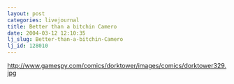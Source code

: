 ```yaml
---
layout: post
categories: livejournal
title: Better than a bitchin Camero
date: 2004-03-12 12:10:35
lj_slug: Better-than-a-bitchin-Camero
lj_id: 128010
---
```

<http://www.gamespy.com/comics/dorktower/images/comics/dorktower329.jpg>
